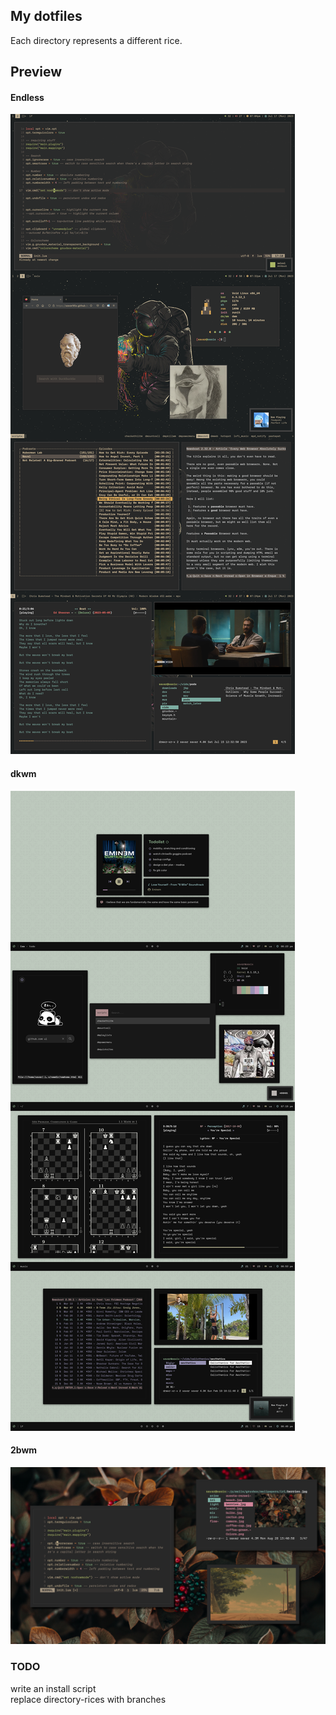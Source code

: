 ## My dotfiles
Each directory represents a different rice.

## Preview
#### Endless
<img src=.assets/endless.png />

#### dkwm
<img src=.assets/dkwm.png />

#### 2bwm
<img src=.assets/pome.png />

### TODO
write an install script<br>
replace directory-rices with branches
